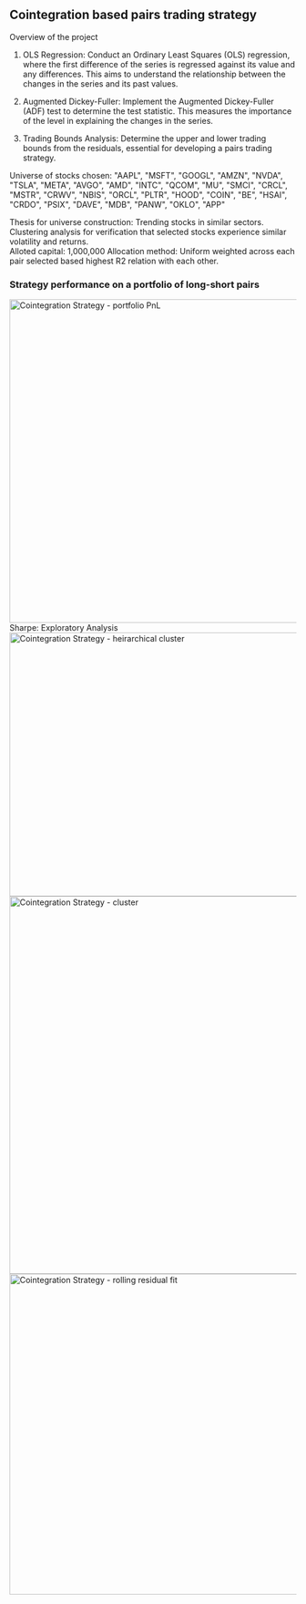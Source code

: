 ## Cointegration based pairs trading strategy
Overview of the project
1. OLS Regression: Conduct an Ordinary Least Squares (OLS) regression, where the first difference of the series is regressed against its value and any differences. This aims to understand the relationship between the changes in the series and its past values. 

2. Augmented Dickey-Fuller: Implement the Augmented Dickey-Fuller (ADF) test to determine the test statistic. This measures the importance of the level in explaining the changes in the series. 

3. Trading Bounds Analysis: Determine the upper and lower trading bounds from the residuals, essential for developing a pairs trading strategy.

Universe of stocks chosen: "AAPL", "MSFT", "GOOGL", "AMZN", "NVDA", "TSLA", "META", "AVGO", "AMD", "INTC", "QCOM", "MU", "SMCI", "CRCL", "MSTR", "CRWV", "NBIS", "ORCL", "PLTR", "HOOD", "COIN", "BE", "HSAI", "CRDO", "PSIX", "DAVE", "MDB", "PANW", "OKLO", "APP"

Thesis for universe construction: Trending stocks in similar sectors. Clustering analysis for verification that selected stocks experience similar volatility and returns. 
<br>
Alloted capital: 1,000,000
Allocation method: Uniform weighted across each pair selected based highest R2 relation with each other. 
<br>
### Strategy performance on a portfolio of long-short pairs
<img width="1265" height="568" alt="Cointegration Strategy - portfolio PnL" src="https://github.com/user-attachments/assets/da16c0cb-309f-4510-87bb-6c115c710d0f" />
Sharpe: 
Exploratory Analysis

<img width="978" height="463" alt="Cointegration Strategy - heirarchical cluster" src="https://github.com/user-attachments/assets/e3c8f708-be6e-439c-bafd-e30dca7665d6" />
<img width="863" height="663" alt="Cointegration Strategy - cluster" src="https://github.com/user-attachments/assets/9f706f8f-d461-4220-8b61-c0fb9bfe3847" />
<img width="1363" height="563" alt="Cointegration Strategy - rolling residual fit" src="https://github.com/user-attachments/assets/7bf57848-1b26-440a-b2d2-dd578af68609" />
